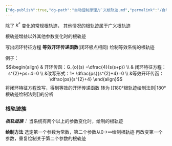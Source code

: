 ```yaml
---
{"dg-publish":true,"dg-path":"自动控制原理/广义根轨迹.md","permalink":"/自动控制原理/广义根轨迹/","dgPassFrontmatter":true,"noteIcon":"","created":"2024-05-21T15:20:28.191+08:00","updated":"2024-05-31T19:40:19.689+08:00"}
---
```


除了 $K^{*}$ 变化的常规根轨迹，
其他情况的根轨迹属于广义根轨迹

根轨迹增益以外其他参数变化时的根轨迹

写出闭环特征方程
**等效开环传递函数**(闭环极点相同)
绘制等效系统的根轨迹

例子：
$$\begin{align}
 & 开环传函：G_{o}(s) =\dfrac{4}{s(s+p)} \\
 & 闭环特征方程：s^{2}+ps+4=0 \\
 &改写形式：1+ \dfrac{ps}{s^{2}+4}=0 \\
 &等效开环传函： \dfrac{ps}{s^{2}+4}
\end{align}$$
将闭环特征方程改写，得到等效的开环传递函数
转为 [[180°根轨迹绘制法则\|180°根轨迹绘制法则]]的分析

### 根轨迹族
***根轨迹族：***
当系统有两个以上的参数变化时，绘制的根轨迹 

**绘制方法**
选定第一个参数为常数，第二个参数从0→∞绘制根轨迹 
再改变第一个参数，重复绘制关于第二个参数的根轨迹





